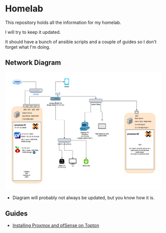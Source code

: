# Homelab

This repository holds all the information for my homelab.

I will try to keep it updated.

It should have a bunch of ansible scripts and a couple of guides so I don't forget what I'm doing.

## Network Diagram

![screenshot](images/network_diagram.png)

* Diagram will probably not always be updated, but you know how it is.

## Guides

* [Installing Proxmox and pfSense on Topton](guides/InstallingProxmoxTopton)
